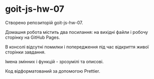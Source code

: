 # goit-js-hw-07

Створено репозиторій goit-js-hw-07.

Домашня робота містить два посилання: на вихідні файли і робочу сторінку на GitHub Pages.

В консолі відсутні помилки і попередження під час відкриття живої сторінки завдання.

Імена змінних і функцій - зрозумілі та описові.

Код відформатований за допомогою Prettier.
